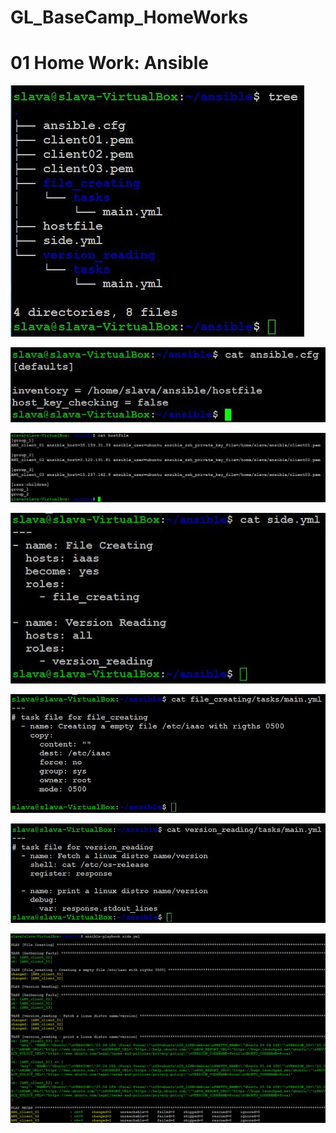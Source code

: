 # GL_BaseCamp_HomeWorks
<!DOCTYPE html>
<html>
<body>
<h1>01 Home Work: Ansible</h1>
<p>
    <img src="screenshots/ansible_tree.JPG" />
</p>
<p>
    <img src="screenshots/ansible_cfg.JPG" />
</p>
<p>
    <img src="screenshots/ansible_Hostfile.JPG" />
</p>
<p>
    <img src="screenshots/ansible_side.JPG" />
</p>
<p>
    <img src="screenshots/ansible_file_creat.JPG" />
</p>
<p>
    <img src="screenshots/ansible_ver_read_new.JPG" />
</p>
<p>
    <img src="screenshots/ansible_result.JPG" />
</p> 

</body>
</html>
